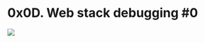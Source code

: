 # 0x0D. Web stack debugging #0

<p>
    <img src="https://s3.amazonaws.com/intranet-projects-files/holbertonschool-sysadmin_devops/265/uWLzjc8.jpg">
</p>